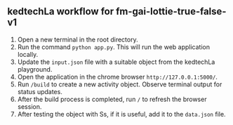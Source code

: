 ## kedtechLa workflow for fm-gai-lottie-true-false-v1

1. Open a new terminal in the root directory.
2. Run the command `python app.py`. This will run the web application locally.
3. Update the `input.json` file with a suitable object from the kedtechLa playground.
4. Open the application in the chrome browser `http://127.0.0.1:5000/`.
5. Run `/build` to create a new activity object. Observe terminal output for status updates.
6. After the build process is completed, run `/` to refresh the browser session.
7. After testing the object with Ss, if it is useful, add it to the `data.json` file.